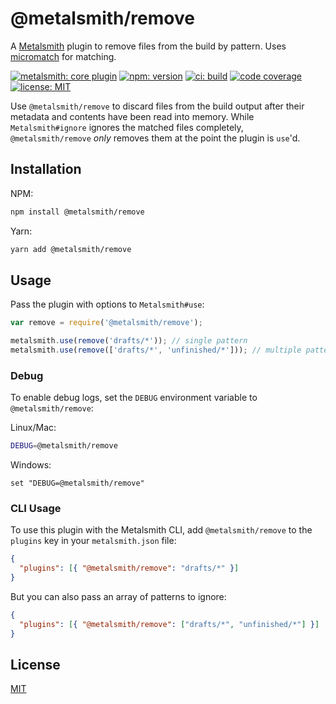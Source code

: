 # @metalsmith/remove

A [Metalsmith](https://metalsmith.io) plugin to remove files from the build by pattern. Uses [micromatch](https://github.com/micromatch/micromatch) for matching.

[![metalsmith: core plugin][metalsmith-badge]][metalsmith-url]
[![npm: version][npm-badge]][npm-url]
[![ci: build][ci-badge]][ci-url]
[![code coverage][codecov-badge]][codecov-url]
[![license: MIT][license-badge]][license-url]

Use `@metalsmith/remove` to discard files from the build output after their metadata and contents have been read into memory. While `Metalsmith#ignore` ignores the matched files completely, `@metalsmith/remove` _only_ removes them at the point the plugin is `use`'d.

## Installation

NPM:

```bash
npm install @metalsmith/remove
```

Yarn:

```bash
yarn add @metalsmith/remove
```

## Usage

Pass the plugin with options to `Metalsmith#use`:

```js
var remove = require('@metalsmith/remove');

metalsmith.use(remove('drafts/*')); // single pattern
metalsmith.use(remove(['drafts/*', 'unfinished/*'])); // multiple patterns
```

### Debug

To enable debug logs, set the `DEBUG` environment variable to `@metalsmith/remove`:

Linux/Mac:

```bash
DEBUG=@metalsmith/remove
```

Windows:

```batch
set "DEBUG=@metalsmith/remove"
```

### CLI Usage

To use this plugin with the Metalsmith CLI, add `@metalsmith/remove` to the `plugins` key in your `metalsmith.json` file:

```json
{
  "plugins": [{ "@metalsmith/remove": "drafts/*" }]
}
```

But you can also pass an array of patterns to ignore:

```json
{
  "plugins": [{ "@metalsmith/remove": ["drafts/*", "unfinished/*"] }]
}
```

## License

[MIT](LICENSE)

[npm-badge]: https://img.shields.io/npm/v/@metalsmith/remove.svg
[npm-url]: https://www.npmjs.com/package/@metalsmith/remove
[ci-badge]: https://app.travis-ci.com/metalsmith/remove.svg?branch=master
[ci-url]: https://app.travis-ci.com/github/metalsmith/remove
[metalsmith-badge]: https://img.shields.io/badge/metalsmith-plugin-green.svg?longCache=true
[metalsmith-url]: https://metalsmith.io
[codecov-badge]: https://img.shields.io/coveralls/github/metalsmith/remove
[codecov-url]: https://coveralls.io/github/metalsmith/remove
[license-badge]: https://img.shields.io/github/license/metalsmith/remove
[license-url]: LICENSE

